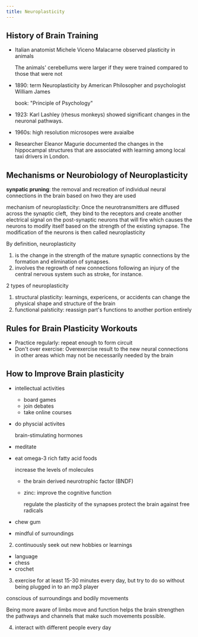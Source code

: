 ```yaml
---
title: Neuroplasticity
---
```


## History of Brain Training

* Italian anatomist Michele Viceno Malacarne observed plasticity in animals

  The animals' cerebellums were larger if they were trained compared to those that were not
* 1890: term Neuroplasticity by American Philosopher and psychologist William James

  book: "Principle of Psychology"
* 1923: Karl Lashley (rhesus monkeys) showed significant changes in the neuronal pathways.
* 1960s: high resolution microsopes were avaialbe
* Researcher Eleanor Magurie documented the changes in the hippocampal structures that are associated with learning among local taxi drivers in London.

## Mechanisms or Neurobiology of Neuroplasticity

**synpatic pruning**: the removal and recreation of individual neural connections in the brain based on hwo they are used

mechanism of neuroplasticity: Once the neurotransmitters are diffused across the synaptic cleft,  they bind to the receptors and create another electrical signal on the post-synaptic neurons that will fire which causes the neurons to modify itself based on the strength of the existing synapse. The modification of the neurons is then called neuroplasticity

By definition, neuroplasticity

1. is the change in the strength of the mature synaptic connections by the formation and elimination of synapses.
2. involves the regrowth of new connections following an injury of the central nervous system such as stroke, for instance.


2 types of neuroplasticity

1. structural plasticity: learnings, expericens, or accidents can change the physical shape and structure of the brain
2. functional palsticity: reassign part's functions to another portion entirely


## Rules for Brain Plasticity Workouts

* Practice regularly: repeat enough to form circuit
* Don't over exercise: Overexercise result to the new neural connections in other areas which may not be necessarily needed by the brain

## How to Improve Brain plasticity

* intellectual activities

  * board games
  * join debates
  * take online courses

* do physcial activites

  brain-stimulating hormones

* meditate
* eat omega-3 rich fatty acid foods

  increase the levels of molecules

    * the brain derived neurotrophic factor (BNDF)


  * zinc: improve the cognitive function

    regulate the plasticity of the synapses
    protect the brain against free radicals

* chew gum
* mindful of surroundings
2. continuously seek out new hobbies or learnings

  * language
  * chess
  * crochet
3. exercise for at least 15-30 minutes every day, but try to do so without being plugged in to an mp3 player

  conscious of surroundings and bodily movements

  Being more aware of limbs move and function helps the brain strengthen the pathways and channels that make such movements possible.

4. interact with different people every day
